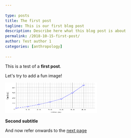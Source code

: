 ```yaml
---

type: posts
title: The first post
tagline: This is our first blog post
description: Describe here what this blog post is about
permalink: /2018-10-15-first-post/
author: Test author 1
categories: [anthropology]

---
```


This is a test of a **first post**.

Let's try to add a fun image!

<img src="../images/graph.png" alt="This is a graph" width="300" height="100">

**Second subtitle**

And now refer onwards to the [next page](/about/)
